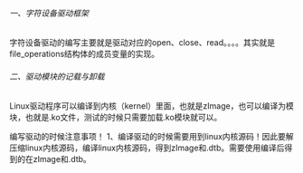 ###### 一、字符设备驱动框架

字符设备驱动的编写主要就是驱动对应的open、close、read。。。。其实就是file_operations结构体的成员变量的实现。

###### 二、驱动模块的记载与卸载

Linux驱动程序可以编译到内核（kernel）里面，也就是zImage，也可以编译为模块，也就是.ko文件，测试的时候只需要加载.ko模块就可以。

编写驱动的时候注意事项！
1、编译驱动的时候需要用到linux内核源码！因此要解压缩linux内核源码，编译linux内核源码，得到zImage和.dtb。需要使用编译后得到的在zImage和.dtb。
